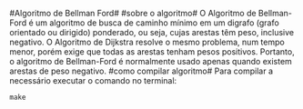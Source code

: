 #Algoritmo de Bellman Ford#
#sobre o algoritmo#
O Algoritmo de Bellman-Ford é um algoritmo de busca de caminho mínimo em um digrafo (grafo orientado ou dirigido) ponderado, ou seja, cujas arestas têm peso, inclusive negativo. O Algoritmo de Dijkstra resolve o mesmo problema, num tempo menor, porém exige que todas as arestas tenham pesos positivos. Portanto, o algoritmo de Bellman-Ford é normalmente usado apenas quando existem arestas de peso negativo.
#como compilar algoritmo#
Para compilar a necessário executar o comando no terminal:
```ubuntu
make
```

